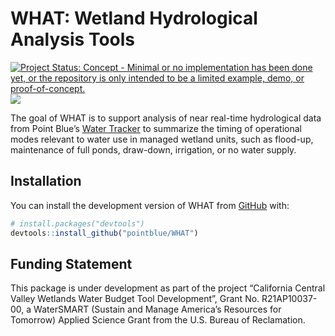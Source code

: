 
<!-- README.md is generated from README.Rmd. Please edit that file -->

# WHAT: Wetland Hydrological Analysis Tools

<!-- badges: start -->

[![Project Status: Concept - Minimal or no implementation has been done
yet, or the repository is only intended to be a limited example, demo,
or
proof-of-concept.](https://www.repostatus.org/badges/latest/concept.svg)](https://www.repostatus.org/#concept)
[![](https://img.shields.io/badge/lifecycle-experimental-orange.svg)](https://lifecycle.r-lib.org/articles/stages.html#experimental)
<!-- badges: end -->

The goal of WHAT is to support analysis of near real-time hydrological
data from Point Blue’s [Water
Tracker](https://www.pointblue.org/watertracker) to summarize the timing
of operational modes relevant to water use in managed wetland units,
such as flood-up, maintenance of full ponds, draw-down, irrigation, or
no water supply.

## Installation

You can install the development version of WHAT from
[GitHub](https://github.com/) with:

``` r
# install.packages("devtools")
devtools::install_github("pointblue/WHAT")
```

<!-- ## Example -->
<!-- This is a basic example which shows you how to solve a common problem: -->
<!-- ```{r example} -->
<!-- library(WHAT) -->
<!-- ## basic example code -->
<!-- ``` -->
<!-- What is special about using `README.Rmd` instead of just `README.md`? You can include R chunks like so: -->
<!-- ```{r cars} -->
<!-- summary(cars) -->
<!-- ``` -->
<!-- You'll still need to render `README.Rmd` regularly, to keep `README.md` up-to-date. `devtools::build_readme()` is handy for this. You could also use GitHub Actions to re-render `README.Rmd` every time you push. An example workflow can be found here: <https://github.com/r-lib/actions/tree/v1/examples>. -->
<!-- You can also embed plots, for example: -->
<!-- ```{r pressure, echo = FALSE} -->
<!-- plot(pressure) -->
<!-- ``` -->
<!-- In that case, don't forget to commit and push the resulting figure files, so they display on GitHub and CRAN. -->

## Funding Statement

This package is under development as part of the project “California
Central Valley Wetlands Water Budget Tool Development”, Grant
No. R21AP10037-00, a WaterSMART (Sustain and Manage America’s Resources
for Tomorrow) Applied Science Grant from the U.S. Bureau of Reclamation.
